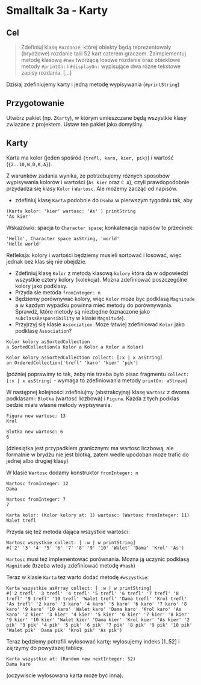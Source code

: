 # Smalltalk 3a - Karty

## Cel
> Zdefiniuj klasę `Rozdanie`, której obiekty będą reprezentowały (brydżowe) rozdanie talii 52 kart czterem graczom. Zaimplementuj metodę klasową `#new` tworzącą losowe rozdanie oraz obiektowe metody `#printOn:` i `#displayOn:` wypisujące dwa różne tekstowe zapisy rozdania. [...]

Dzisiaj zdefiniujemy karty i jedną metodę wypisywania (`#printString`)
## Przygotowanie

Utwórz pakiet (np. `ZKarty`), w którym umieszczane będą wszystkie klasy zwiazane z projektem. Ustaw ten pakiet jako domyślny.

## Karty

Karta ma kolor (jeden spośród `{trefl, karo, kier, pik}`) i wartość (`{2..10,W,D,K,A}`).

Z warunków zadania wynika, ze potrzebujemy róznych sposobów wypisywania kolorów i wartości (`As kier` oraz `C A`), czyli prawdopodobnie przydadza się klasy `Kolor` i `Wartosc`. Ale możemy zacząć od napisów.

* zdefiniuj klasę `Karta` podobnie do `Osoba` w pierwszym tygodniu tak, aby

``` smalltalk
(Karta kolor: 'kier' wartosc: 'As' ) printString 
'As kier'
```

Wskazówki: spacja to `Character space`; konkatenacja napisów to przecinek: 
``` smalltalk
'Hello', Character space asString, 'world'
'Hello world'
```

Refleksja: kolory i wartości będziemy musieli sortować i losować, więc jednak bez klas się nie obejdzie.

* Zdefiniuj klasę `Kolor` z metodą klasową `kolory` która da w odpowiedzi wszystkie cztery kolory (kolekcja). Można zdefiniować poszczególne kolory jako podklasy.
* Przyda sie metoda `fromInteger: n`
* Będziemy porównywać kolory, więc `Kolor` moze byc podklasą `Magnitude` a w kazdym wypadku powinna mieć metody do porównywania. Sprawdź, które metody są niezbędne (oznaczone jako `subclassResponsibility` w klasie `Magnitude`).
* Przyjrzyj się klasie `Association`. Moze łatwiej zdefiniować  `Kolor`  jako podklasę `Association`?

``` smalltalk
Kolor kolory asSortedCollection 
a SortedCollection(a Kolor a Kolor a Kolor a Kolor)

Kolor kolory asSortedCollection collect: [:x | x asString]
an OrderedCollection('trefl' 'karo' 'kier' 'pik')
```
(później poprawimy to tak, żeby nie trzeba było pisac fragmentu `collect: [:x | x asString]` - wymaga to zdefiniowania metody `printOn: aStream`)

W następnej kolejności zdefiniujmy (abstrakcyjną) klasę `Wartosc` z dwoma podklasami: `Blotka` (wartosć liczbowa) i `Figura`. Każda z tych podklas bedzie miała własne metody wypisywania.

``` smalltalk
Figura new wartosc: 13
Krol

Blotka new wartosc: 6
6
```

(dziesiątka jest przypadkiem granicznym: ma wartosc liczbową, ale formalnie w brydżu nie jest blotką, zatem wedle upodoban moze trafic do jednej albo drugiej klasy)

W klasie `Wartosc` dodamy konstruktor `fromInteger: n`

``` smalltalk
Wartosc fromInteger: 12
Dama

Wartosc fromInteger: 7
7

Karta kolor: (Kolor kolory at: 1) wartosc: (Wartosc fromInteger: 11)
Walet trefl
```

Przyda się też metoda dająca wszystkie wartości:

``` smalltalk
Wartosc wszystkie collect: [ :w | w printString]
#('2' '3' '4' '5' '6' '7' '8' '9' '10' 'Walet' 'Dama' 'Krol' 'As')
```

`Wartosc` musi też implementować porównania. Mozna ją uczynic podklasą `Magnitude` (trzeba wtedy zdefiniować metodę `#hash`)

Teraz w klasie `Karta` tez warto dodać metodę `#wszystkie`:

``` smalltalk
Karta wszystkie asArray collect: [ :w | w printString] 
#('2 trefl' '3 trefl' '4 trefl' '5 trefl' '6 trefl' '7 trefl' '8 trefl' '9 trefl' '10 trefl' 'Walet trefl' 'Dama trefl' 'Krol trefl' 'As trefl' '2 karo' '3 karo' '4 karo' '5 karo' '6 karo' '7 karo' '8 karo' '9 karo' '10 karo' 'Walet karo' 'Dama karo' 'Krol karo' 'As karo' '2 kier' '3 kier' '4 kier' '5 kier' '6 kier' '7 kier' '8 kier' '9 kier' '10 kier' 'Walet kier' 'Dama kier' 'Krol kier' 'As kier' '2 pik' '3 pik' '4 pik' '5 pik' '6 pik' '7 pik' '8 pik' '9 pik' '10 pik' 'Walet pik' 'Dama pik' 'Krol pik' 'As pik')
```

Teraz będziemy potrafili wylosować kartę: wylosujemy indeks [1..52] i zajrzymy do powyższej tablicy.

``` smalltalk
Karta wszystkie at: (Random new nextInteger: 52)
Dama karo
```

(oczywiscie wylosowana karta może być inna).
